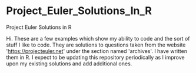 # Project_Euler_Solutions_In_R
Project Euler Solutions in R

Hi. These are a few examples which show my ability to code and the sort of stuff I like to code. 
They are solutions to questions taken from the website 'https://projecteuler.net' under the section named 'archives'. I have written them in R.
I expect to be updating this repository periodically as I improve upon my existing solutions and add additional ones.
